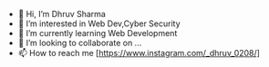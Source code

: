 - 👋 Hi, I’m Dhruv Sharma 
- 👀 I’m interested in Web Dev,Cyber Security   
- 🌱 I’m currently learning Web Development
- 💞️ I’m looking to collaborate on ...
- 📫 How to reach me [https://www.instagram.com/_dhruv_0208/]


